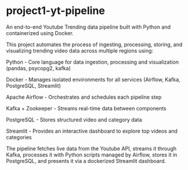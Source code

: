 # project1-yt-pipeline
An end-to-end Youtube Trending data pipeline built with Python and containerized using Docker.

This project automates the process of ingesting, processing, storing, and visualizing trending video data
across multiple regions using:

Python - Core language for data ingestion, processing and visualization (pandas, psycopg2, kafka)

Docker - Manages isolated environments for all services (Airflow, Kafka, PostgreSQL, Streamlit)

Apache Airflow - Orchestrates and schedules each pipeline step

Kafka + Zookeeper - Streams real-time data between components

PostgreSQL - Stores structured video and category data

Streamlit - Provides an interactive dashboard to explore top videos and categories

The pipeline fetches live data from the Youtube API, streams it through Kafka, processes it with
Python scripts managed by Airflow, stores it in PostgreSQL, and presents it via a dockerized Streamlit dashboard.
